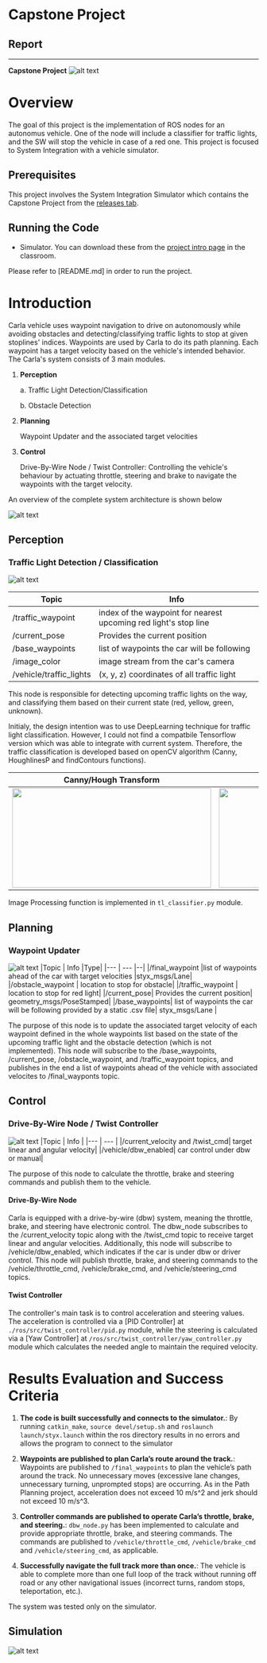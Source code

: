 [//]: # (Image References)

[architecture]: ./output_imgs/capstone_project_arch.png "Architecture"
[tldetector]: ./output_imgs/tl_detector_node.png "TL Detector"
[waypoint]: ./output_imgs/waypoint_updater_node.png "Waypoint Updater"
[dbw]: ./output_imgs/dbw_node.png "Drive-By-Wire"
[simulator]: ./output_imgs/simulator.png "Simulator"
[tl_classifier]: ./output_imgs/tl_classifier.png "TL Clasiffier"
[tl_img_proc]: ./output_imgs/tl_image_processing.png "TL Image Processing"
[sim_result]: ./output_imgs/sim_result.gif "Simulation result at traffic light"
# **Capstone Project** 
## Report

---

**Capstone Project**
![alt text][simulator]
# Overview
The goal of this project is the implementation of ROS nodes for an autonomus vehicle. One of the node will include a classifier for traffic lights, and the SW will stop the vehicle in case of a red one. This project is focused to System Integration with a vehicle simulator.  

## Prerequisites
This project involves the System Integration Simulator which contains the Capstone Project from the [releases tab](https://github.com/udacity/CarND-Capstone/releases).

## Running the Code
* Simulator. You can download these from the [project intro page](https://github.com/udacity/CarND-Capstone/releases) in the classroom.


Please refer to [README.md] in order to run the project.

# Introduction
Carla vehicle uses waypoint navigation to drive on autonomously while avoiding obstacles and detecting/classifying traffic lights to stop at given stoplines' indices. Waypoints are used by Carla to do its path planning. Each waypoint has a target velocity based on the vehicle's intended behavior. The Carla's system consists of 3 main modules.

1. **Perception**
   
    a. Traffic Light Detection/Classification

    b. Obstacle Detection

2. **Planning**
   
   Waypoint Updater and the associated target velocities

3. **Control**

   Drive-By-Wire Node / Twist Controller: Controlling the vehicle's behaviour by actuating throttle, steering and brake to navigate the waypoints with the target velocity.

An overview of the complete system architecture is shown below

![alt text][architecture]
    
## Perception

### Traffic Light Detection / Classification
![alt text][tldetector]

|Topic | Info |
|--- | --- |
|/traffic_waypoint | index of the waypoint for nearest upcoming red light's stop line|
|/current_pose| Provides the current position|
|/base_waypoints| list of waypoints the car will be following|
|/image_color |image stream from the car's camera|
|/vehicle/traffic_lights | (x, y, z) coordinates of all traffic light|

This node is responsible for detecting upcoming traffic lights on the way, and classifying them based on their current state (red, yellow, green, unknown).

Initialy, the design intention was to use DeepLearning technique for traffic light classification. However, I could not find a compatbile Tensorflow version which was able to integrate with current system. Therefore, the traffic classification is developed based on openCV algorithm (Canny, HoughlinesP and findContours functions). 


| Canny/Hough Transform                   | Traffic Light classification                | 
| --------------------------------------- | ------------------------------------------- |
| <img src="./output_imgs/tl_image_processing.png" width="400" height="200"> | <img src="./output_imgs/tl_classifier.png" width="400" height="200"> |

Image Processing function is implemented in `tl_classifier.py` module.

## Planning

### Waypoint Updater
![alt text][waypoint]
|Topic | Info |Type|
|--- | --- |--|
|/final_waypoint |list of waypoints ahead of the car with target velocities |styx_msgs/Lane|
|/obstacle_waypoint |  location to stop for obstacle|
|/traffic_waypoint | location to stop for red light|
|/current_pose| Provides the current position| geometry_msgs/PoseStamped|
|/base_waypoints| list of waypoints the car will be following provided by a static .csv file|	styx_msgs/Lane |

The purpose of this node is to update the associated target velocity of each waypoint defined in the whole waypoints list based on the state of the upcoming traffic light and the obstacle detection (which is not implemented). This node will subscribe to the /base_waypoints, /current_pose, /obstacle_waypoint, and /traffic_waypoint topics, and publishes in the end a list of waypoints ahead of the vehicle with associated velocites to /final_wayponts topic.

## Control

### Drive-By-Wire Node / Twist Controller
![alt text][dbw]
|Topic | Info |
|--- | --- |
|/current_velocity and /twist_cmd| target linear and angular velocity|
|/vehicle/dbw_enabled| car control under dbw or manual|

The purpose of this node to calculate the throttle, brake and steering commands and publish them to the vehicle.

#### Drive-By-Wire Node
Carla is equipped with a drive-by-wire (dbw) system, meaning the throttle, brake, and steering have electronic control. The dbw_node subscribes to the /current_velocity topic along with the /twist_cmd topic to receive target linear and angular velocities. Additionally, this node will subscribe to /vehicle/dbw_enabled, which indicates if the car is under dbw or driver control. This node will publish throttle, brake, and steering commands to the /vehicle/throttle_cmd, /vehicle/brake_cmd, and /vehicle/steering_cmd topics.

#### Twist Controller
The controller's main task is to control acceleration and steering values. The acceleration is controlled via a [PID Controller] at `./ros/src/twist_controller/pid.py` module, while the steering is calculated via a [Yaw Controller] at `/ros/src/twist_controller/yaw_controller.py` module which calculates the needed angle to maintain the required velocity.

# Results Evaluation and Success Criteria

1. **The code is built successfully and connects to the simulator.**: By running `catkin_make`, `source devel/setup.sh` and `roslaunch launch/styx.launch` within the ros directory results in no errors and allows the program to connect to the simulator

2. **Waypoints are published to plan Carla’s route around the track.**: Waypoints are published to `/final_waypoints` to plan the vehicle’s path around the track. No unnecessary moves (excessive lane changes, unnecessary turning, unprompted stops) are occurring. As in the Path Planning project, acceleration does not exceed 10 m/s^2 and jerk should not exceed 10 m/s^3.

3. **Controller commands are published to operate Carla’s throttle, brake, and steering.**: `dbw_node.py` has been implemented to calculate and provide appropriate throttle, brake, and steering commands. The commands are published to `/vehicle/throttle_cmd`, `/vehicle/brake_cmd` and `/vehicle/steering_cmd`, as applicable.
   
4. **Successfully navigate the full track more than once.**: The vehicle is able to complete more than one full loop of the track without running off road or any other navigational issues (incorrect turns, random stops, teleportation, etc.).
   
The system was tested only on the simulator.

## Simulation

![alt text][sim_result]